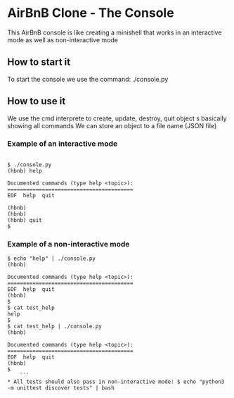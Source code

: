 # AirBnB Clone - The Console

This AirBnB console is like creating a minishell that works in an interactive mode as well as non-interactive mode

## How to start it

To start the console we use the command: ./console.py

## How to use it 

We use the cmd interprete to create, update, destroy, quit object s basically showing all commands 
We can store an object to a file name (JSON file)

### Example of an interactive mode
 ```

 $ ./console.py
(hbnb) help

Documented commands (type help <topic>):
========================================
EOF  help  quit

(hbnb) 
(hbnb) 
(hbnb) quit
$
```
### Example of a non-interactive mode

```
$ echo "help" | ./console.py
(hbnb)

Documented commands (type help <topic>):
========================================
EOF  help  quit
(hbnb)
$
$ cat test_help
help
$
$ cat test_help | ./console.py
(hbnb)

Documented commands (type help <topic>):
========================================
EOF  help  quit
(hbnb)
$
    ```
* All tests should also pass in non-interactive mode: $ echo "python3 -m unittest discover tests" | bash    
